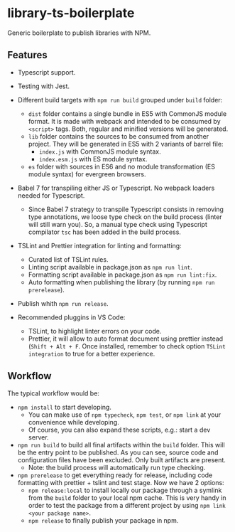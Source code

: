 # library-ts-boilerplate

Generic boilerplate to publish libraries with NPM.

## Features
* Typescript support.
* Testing with Jest.
* Different build targets with `npm run build` grouped under `build` folder:
  * `dist` folder contains a single bundle in ES5 with CommonJS module format. It is made with webpack and intended to be consumed by `<script>` tags. Both, regular and minified versions will be generated.
  * `lib` folder contains the sources to be consumed from another project. They will be generated in ES5 with 2 variants of barrel file:
    * `index.js` with CommonJS module syntax.
    * `index.esm.js` with ES module syntax.
  * `es` folder with sources in ES6 and no module transformation (ES module syntax) for evergreen browsers.
* Babel 7 for transpiling either JS or Typescript. No webpack loaders needed for Typescript.
  * Since Babel 7 strategy to transpile Typescript consists in removing type annotations, we loose type check on the build process (linter will still warn you). So, a manual type check using Typescript compilator `tsc` has been added in the build process.
* TSLint and Prettier integration for linting and formatting:
  * Curated list of TSLint rules.
  * Linting script available in package.json as `npm run lint`.
  * Formatting script available in package.json as `npm run lint:fix`.
  * Auto formatting when publishing the library (by running `npm run prerelease`).
* Publish whith `npm run release`.

* Recommended pluggins in VS Code:
  * TSLint, to highlight linter errors on your code.
  * Prettier, it will allow to auto format document using prettier instead (`Shift + Alt + F`. Once installed, remember to check option `TSLint integration` to true for a better experience.

## Workflow
The typical workflow would be:
* `npm install` to start developing.
  * You can make use of `npm typecheck`, `npm test`, or `npm link` at your convenience while developing.
  * Of course, you can also expand these scripts, e.g.: start a dev server.
* `npm run build` to build all final artifacts within the `build` folder. This will be the entry point to be published. As you can see, source code and configuration files have been excluded. Only built artifacts are present.
  * Note: the build process will automatically run type checking.
* `npm prerelease` to get everything ready for release, including code formatting with prettier + tslint and test stage. Now we have 2 options:
  * `npm release:local` to install locally our package through a symlink from the `build` folder to your local npm cache. This is very handy in order to test the package from a different project by using `npm link <your package name>`.
  * `npm release` to finally publish your package in npm.
